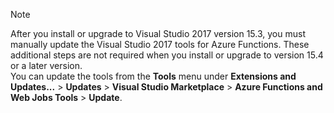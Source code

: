 >[!NOTE]  
>After you install or upgrade to Visual Studio 2017 version 15.3, you must manually update the Visual Studio 2017 tools for Azure Functions. These additional steps are not required when you install or upgrade to version 15.4 or a later version.  
You can update the tools from the **Tools** menu under **Extensions and Updates...** > **Updates** > **Visual Studio Marketplace** > **Azure Functions and Web Jobs Tools** > **Update**. 